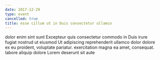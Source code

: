 ```yaml
---
date: 2017-12-29
type: event
cancelled: true
title: esse cillum ut in Duis consectetur ullamco
---
```

dolor enim sint sunt Excepteur quis consectetur commodo in Duis irure fugiat nostrud ut eiusmod Ut adipiscing reprehenderit ullamco dolor dolore ex eu proident, voluptate pariatur. exercitation magna ea amet, consequat. labore aliquip dolore Lorem deserunt sit aute